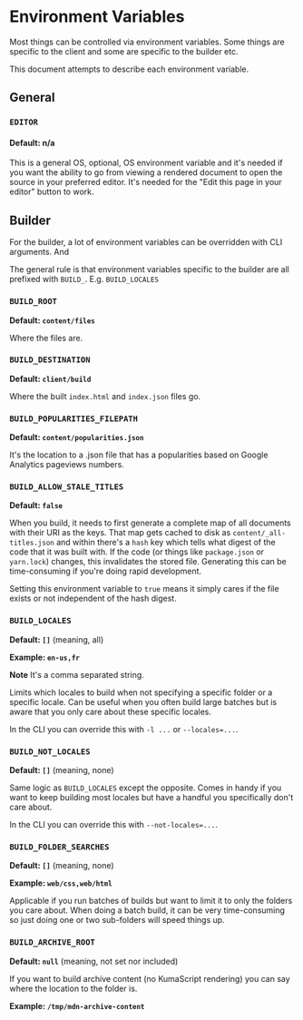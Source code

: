 # Environment Variables

Most things can be controlled via environment variables. Some things are
specific to the client and some are specific to the builder etc.

This document attempts to describe each environment variable.

## General

### `EDITOR`

#### Default: n/a

This is a general OS, optional, OS environment variable and it's needed
if you want the ability to go from viewing a rendered document to
open the source in your preferred editor. It's needed for the
"Edit this page in your editor" button to work.

## Builder

For the builder, a lot of environment variables can be overridden with
CLI arguments. And

The general rule is that environment variables specific to the builder are
all prefixed with `BUILD_`. E.g. `BUILD_LOCALES`

### `BUILD_ROOT`

**Default: `content/files`**

Where the files are.

### `BUILD_DESTINATION`

**Default: `client/build`**

Where the built `index.html` and `index.json` files go.

### `BUILD_POPULARITIES_FILEPATH`

**Default: `content/popularities.json`**

It's the location to a .json file that has a popularities based on
Google Analytics pageviews numbers.

### `BUILD_ALLOW_STALE_TITLES`

**Default: `false`**

When you build, it needs to first generate a complete map of all documents
with their URI as the keys. That map gets cached to disk as
`content/_all-titles.json` and within there's a `hash` key which tells
what digest of the code that it was built with. If the code (or
things like `package.json` or `yarn.lock`) changes, this invalidates
the stored file.
Generating this can be time-consuming if you're doing rapid development.

Setting this environment variable to `true` means it simply cares if
the file exists or not independent of the hash digest.

### `BUILD_LOCALES`

**Default: `[]`** (meaning, all)

**Example: `en-us,fr`**

**Note** It's a comma separated string.

Limits which locales to build when not specifying a specific folder or a
specific locale. Can be useful when you often build large batches but
is aware that you only care about these specific locales.

In the CLI you can override this with `-l ...` or `--locales=...`.

### `BUILD_NOT_LOCALES`

**Default: `[]`** (meaning, none)

Same logic as `BUILD_LOCALES` except the opposite.
Comes in handy if you want to keep building most locales but have a handful
you specifically don't care about.

In the CLI you can override this with `--not-locales=...`.

### `BUILD_FOLDER_SEARCHES`

**Default: `[]`** (meaning, none)

**Example: `web/css,web/html`**

Applicable if you run batches of builds but want to limit it to only the
folders you care about.
When doing a batch build, it can be very time-consuming so just doing
one or two sub-folders will speed things up.

### `BUILD_ARCHIVE_ROOT`

**Default: `null`** (meaning, not set nor included)

If you want to build archive content (no KumaScript rendering) you
can say where the location to the folder is.

**Example: `/tmp/mdn-archive-content`**
